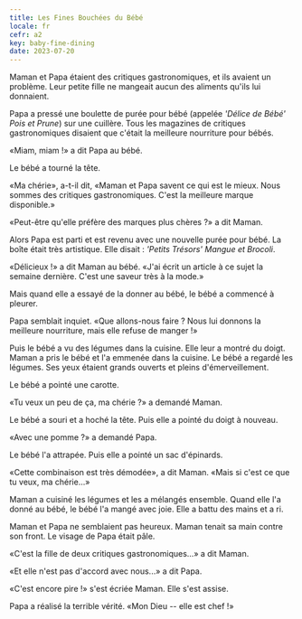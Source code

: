 ```yaml
---
title: Les Fines Bouchées du Bébé
locale: fr
cefr: a2
key: baby-fine-dining
date: 2023-07-20
---
```


Maman et Papa étaient des critiques gastronomiques, et ils avaient un problème. Leur petite fille ne mangeait aucun des aliments qu'ils lui donnaient.

Papa a pressé une boulette de purée pour bébé (appelée *'Délice de Bébé' Pois et Prune*) sur une cuillère. Tous les magazines de critiques gastronomiques disaient que c'était la meilleure nourriture pour bébés.

«Miam, miam !» a dit Papa au bébé.

Le bébé a tourné la tête.

«Ma chérie», a-t-il dit, «Maman et Papa savent ce qui est le mieux. Nous sommes des critiques gastronomiques. C'est la meilleure marque disponible.»

«Peut-être qu'elle préfère des marques plus chères ?» a dit Maman.

Alors Papa est parti et est revenu avec une nouvelle purée pour bébé. La boîte était très artistique. Elle disait : *'Petits Trésors' Mangue et Brocoli*.

«Délicieux !» a dit Maman au bébé. «J'ai écrit un article à ce sujet la semaine dernière. C'est une saveur très à la mode.»

Mais quand elle a essayé de la donner au bébé, le bébé a commencé à pleurer.

Papa semblait inquiet. «Que allons-nous faire ? Nous lui donnons la meilleure nourriture, mais elle refuse de manger !»

Puis le bébé a vu des légumes dans la cuisine. Elle leur a montré du doigt. Maman a pris le bébé et l'a emmenée dans la cuisine. Le bébé a regardé les légumes. Ses yeux étaient grands ouverts et pleins d'émerveillement.

Le bébé a pointé une carotte.

«Tu veux un peu de ça, ma chérie ?» a demandé Maman.

Le bébé a souri et a hoché la tête. Puis elle a pointé du doigt à nouveau.

«Avec une pomme ?» a demandé Papa.

Le bébé l'a attrapée. Puis elle a pointé un sac d'épinards.

«Cette combinaison est très démodée», a dit Maman. «Mais si c'est ce que tu veux, ma chérie...»

Maman a cuisiné les légumes et les a mélangés ensemble. Quand elle l'a donné au bébé, le bébé l'a mangé avec joie. Elle a battu des mains et a ri.

Maman et Papa ne semblaient pas heureux. Maman tenait sa main contre son front. Le visage de Papa était pâle.

«C'est la fille de deux critiques gastronomiques...» a dit Maman.

«Et elle n'est pas d'accord avec nous...» a dit Papa.

«C'est encore pire !» s'est écriée Maman. Elle s'est assise.

Papa a réalisé la terrible vérité. «Mon Dieu -- elle est chef !»
